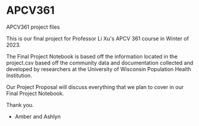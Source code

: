 # APCV361
 APCV361 project files

This is our final project for Professor Li Xu's APCV 361 course in Winter of 2023.

The Final Project Notebook is based off the information located in the project.csv based off the community data and documentation collected and developed by researchers at the University of  Wisconsin Population Health Institution.

Our Project Proposal will discuss everything that we plan to cover in our Final Project Notebook.

Thank you. 

- Amber and Ashlyn
